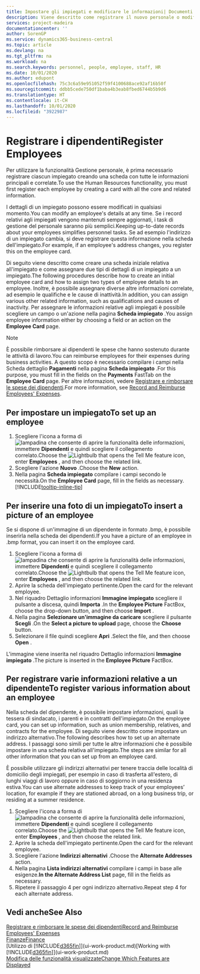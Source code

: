 ```yaml
---
title: Impostare gli impiegati e modificare le informazioni| Documenti Microsoft
description: Viene descritto come registrare il nuovo personale o modificare i dati relativi al personale esistente.
services: project-madeira
documentationcenter: ''
author: SorenGP
ms.service: dynamics365-business-central
ms.topic: article
ms.devlang: na
ms.tgt_pltfrm: na
ms.workload: na
ms.search.keywords: personnel, people, employee, staff, HR
ms.date: 10/01/2020
ms.author: edupont
ms.openlocfilehash: 75c3c6a59e951052f59f4100688ace92af16b50f
ms.sourcegitcommit: ddbb5cede750df1baba4b3eab8fbed6744b5b9d6
ms.translationtype: HT
ms.contentlocale: it-CH
ms.lasthandoff: 10/01/2020
ms.locfileid: "3922987"
---
```

# <a name="register-employees"></a><span data-ttu-id="d5759-103">Registrare i dipendenti</span><span class="sxs-lookup"><span data-stu-id="d5759-103">Register Employees</span></span>
<span data-ttu-id="d5759-104">Per utilizzare la funzionalità Gestione personale, è prima necessario registrare ciascun impiegato creando una scheda con tutte le informazioni principali e correlate.</span><span class="sxs-lookup"><span data-stu-id="d5759-104">To use the Human Resources functionality, you must first register each employee by creating a card with all the core and related information.</span></span>

<span data-ttu-id="d5759-105">I dettagli di un impiegato possono essere modificati in qualsiasi momento.</span><span class="sxs-lookup"><span data-stu-id="d5759-105">You can modify an employee's details at any time.</span></span> <span data-ttu-id="d5759-106">Se i record relativi agli impiegati vengono mantenuti sempre aggiornati, i task di gestione del personale saranno più semplici.</span><span class="sxs-lookup"><span data-stu-id="d5759-106">Keeping up-to-date records about your employees simplifies personnel tasks.</span></span> <span data-ttu-id="d5759-107">Se ad esempio l'indirizzo di un impiegato cambia, si deve registrare questa informazione nella scheda dell'impiegato.</span><span class="sxs-lookup"><span data-stu-id="d5759-107">For example, if an employee's address changes, you register this on the employee card.</span></span>

<span data-ttu-id="d5759-108">Di seguito viene descritto come creare una scheda iniziale relativa all'impiegato e come assegnare due tipi di dettagli di un impiegato a un impiegato.</span><span class="sxs-lookup"><span data-stu-id="d5759-108">The following procedures describe how to create an initial employee card and how to assign two types of employee details to an employee.</span></span> <span data-ttu-id="d5759-109">Inoltre, è possibile assegnare diverse altre informazioni correlate, ad esempio le qualifiche e le cause di inattività.</span><span class="sxs-lookup"><span data-stu-id="d5759-109">In addition, you can assign various other related information, such as qualifications and causes of inactivity.</span></span> <span data-ttu-id="d5759-110">Per assegnare le informazioni relative agli impiegati è possibile scegliere un campo o un'azione nella pagina **Scheda impiegato** .</span><span class="sxs-lookup"><span data-stu-id="d5759-110">You assign employee information either by choosing a field or an action on the **Employee Card** page.</span></span>

> [!NOTE]  
> <span data-ttu-id="d5759-111">È possibile rimborsare ai dipendenti le spese che hanno sostenuto durante le attività di lavoro.</span><span class="sxs-lookup"><span data-stu-id="d5759-111">You can reimburse employees for their expenses during business activities.</span></span> <span data-ttu-id="d5759-112">A questo scopo è necessario compilare i campi nella Scheda dettaglio **Pagamenti** nella pagina **Scheda impiegato** .</span><span class="sxs-lookup"><span data-stu-id="d5759-112">For this purpose, you must fill in the fields on the **Payments** FastTab on the **Employee Card** page.</span></span> <span data-ttu-id="d5759-113">Per altre informazioni, vedere [Registrare e rimborsare le spese dei dipendenti](finance-how-record-reimburse-employee-expenses.md).</span><span class="sxs-lookup"><span data-stu-id="d5759-113">For more information, see [Record and Reimburse Employees' Expenses](finance-how-record-reimburse-employee-expenses.md).</span></span>

## <a name="to-set-up-an-employee"></a><span data-ttu-id="d5759-114">Per impostare un impiegato</span><span class="sxs-lookup"><span data-stu-id="d5759-114">To set up an employee</span></span>
1. <span data-ttu-id="d5759-115">Scegliere l'icona a forma di ![lampadina che consente di aprire la funzionalità delle informazioni](media/ui-search/search_small.png "Informazioni sull'operazione che si desidera eseguire"), immettere **Dipendenti** e quindi scegliere il collegamento correlato.</span><span class="sxs-lookup"><span data-stu-id="d5759-115">Choose the ![Lightbulb that opens the Tell Me feature](media/ui-search/search_small.png "Tell me what you want to do") icon, enter **Employees** , and then choose the related link.</span></span>
2. <span data-ttu-id="d5759-116">Scegliere l'azione **Nuovo** .</span><span class="sxs-lookup"><span data-stu-id="d5759-116">Choose the **New** action.</span></span>
3. <span data-ttu-id="d5759-117">Nella pagina **Scheda impiegato** compilare i campi secondo le necessità.</span><span class="sxs-lookup"><span data-stu-id="d5759-117">On the **Employee Card** page, fill in the fields as necessary.</span></span> [!INCLUDE[tooltip-inline-tip](includes/tooltip-inline-tip_md.md)]

## <a name="to-insert-a-picture-of-an-employee"></a><span data-ttu-id="d5759-118">Per inserire una foto di un impiegato</span><span class="sxs-lookup"><span data-stu-id="d5759-118">To insert a picture of an employee</span></span>
<span data-ttu-id="d5759-119">Se si dispone di un'immagine di un dipendente in formato .bmp, è possibile inserirla nella scheda dei dipendenti.</span><span class="sxs-lookup"><span data-stu-id="d5759-119">If you have a picture of an employee in .bmp format, you can insert it on the employee card.</span></span>

1. <span data-ttu-id="d5759-120">Scegliere l'icona a forma di ![lampadina che consente di aprire la funzionalità delle informazioni](media/ui-search/search_small.png "Informazioni sull'operazione che si desidera eseguire"), immettere **Dipendenti** e quindi scegliere il collegamento correlato.</span><span class="sxs-lookup"><span data-stu-id="d5759-120">Choose the ![Lightbulb that opens the Tell Me feature](media/ui-search/search_small.png "Tell me what you want to do") icon, enter **Employees** , and then choose the related link.</span></span>
2. <span data-ttu-id="d5759-121">Aprire la scheda dell'impiegato pertinente.</span><span class="sxs-lookup"><span data-stu-id="d5759-121">Open the card for the relevant employee.</span></span>
3. <span data-ttu-id="d5759-122">Nel riquadro Dettaglio informazioni **Immagine impiegato** scegliere il pulsante a discesa, quindi **Importa** .</span><span class="sxs-lookup"><span data-stu-id="d5759-122">In the **Employee Picture** FactBox, choose the drop-down button, and then choose **Import** .</span></span>
4. <span data-ttu-id="d5759-123">Nella pagina **Selezionare un'immagine da caricare** scegliere il pulsante **Scegli** .</span><span class="sxs-lookup"><span data-stu-id="d5759-123">On the **Select a picture to upload** page, choose the **Choose** button.</span></span>
5. <span data-ttu-id="d5759-124">Selezionare il file quindi scegliere **Apri** .</span><span class="sxs-lookup"><span data-stu-id="d5759-124">Select the file, and then choose **Open** .</span></span>

<span data-ttu-id="d5759-125">L'immagine viene inserita nel riquadro Dettaglio informazioni **Immagine impiegato** .</span><span class="sxs-lookup"><span data-stu-id="d5759-125">The picture is inserted in the **Employee Picture** FactBox.</span></span>

## <a name="to-register-various-information-about-an-employee"></a><span data-ttu-id="d5759-126">Per registrare varie informazioni relative a un dipendente</span><span class="sxs-lookup"><span data-stu-id="d5759-126">To register various information about an employee</span></span>
<span data-ttu-id="d5759-127">Nella scheda del dipendente, è possibile impostare informazioni, quali la tessera di sindacato, i parenti e in contratti dell'impiegato.</span><span class="sxs-lookup"><span data-stu-id="d5759-127">On the employee card, you can set up information, such as union membership, relatives, and contracts for the employee.</span></span> <span data-ttu-id="d5759-128">Di seguito viene descritto come impostare un indirizzo alternativo.</span><span class="sxs-lookup"><span data-stu-id="d5759-128">The following describes how to set up an alternate address.</span></span> <span data-ttu-id="d5759-129">I passaggi sono simili per tutte le altre informazioni che è possibile impostare in una scheda relativa all'impiegato.</span><span class="sxs-lookup"><span data-stu-id="d5759-129">The steps are similar for all other information that you can set up from an employee card.</span></span>

<span data-ttu-id="d5759-130">È possibile utilizzare gli indirizzi alternativi per tenere traccia delle località di domicilio degli impiegati, per esempio in caso di trasferta all'estero, di lunghi viaggi di lavoro oppure in caso di soggiorno in una residenza estiva.</span><span class="sxs-lookup"><span data-stu-id="d5759-130">You can use alternate addresses to keep track of your employees’ location, for example if they are stationed abroad, on a long business trip, or residing at a summer residence.</span></span>

1. <span data-ttu-id="d5759-131">Scegliere l'icona a forma di ![lampadina che consente di aprire la funzionalità delle informazioni](media/ui-search/search_small.png "Informazioni sull'operazione che si desidera eseguire"), immettere **Dipendenti** e quindi scegliere il collegamento correlato.</span><span class="sxs-lookup"><span data-stu-id="d5759-131">Choose the ![Lightbulb that opens the Tell Me feature](media/ui-search/search_small.png "Tell me what you want to do") icon, enter **Employees** , and then choose the related link.</span></span>
2. <span data-ttu-id="d5759-132">Aprire la scheda dell'impiegato pertinente.</span><span class="sxs-lookup"><span data-stu-id="d5759-132">Open the card for the relevant employee.</span></span>
3. <span data-ttu-id="d5759-133">Scegliere l'azione **Indirizzi alternativi** .</span><span class="sxs-lookup"><span data-stu-id="d5759-133">Choose the **Alternate Addresses** action.</span></span>
4. <span data-ttu-id="d5759-134">Nella pagina **Lista indirizzi alternativi** compilare i campi in base alle esigenze.</span><span class="sxs-lookup"><span data-stu-id="d5759-134">**In the Alternate Address List** page, fill in the fields as necessary.</span></span>
5. <span data-ttu-id="d5759-135">Ripetere il passaggio 4 per ogni indirizzo alternativo.</span><span class="sxs-lookup"><span data-stu-id="d5759-135">Repeat step 4 for each alternate address.</span></span>

## <a name="see-also"></a><span data-ttu-id="d5759-136">Vedi anche</span><span class="sxs-lookup"><span data-stu-id="d5759-136">See Also</span></span>
[<span data-ttu-id="d5759-137">Registrare e rimborsare le spese dei dipendenti</span><span class="sxs-lookup"><span data-stu-id="d5759-137">Record and Reimburse Employees' Expenses</span></span>](finance-how-record-reimburse-employee-expenses.md)  
[<span data-ttu-id="d5759-138">Finanze</span><span class="sxs-lookup"><span data-stu-id="d5759-138">Finance</span></span>](finance.md)  
<span data-ttu-id="d5759-139">[Utilizzo di [!INCLUDE[d365fin](includes/d365fin_md.md)]](ui-work-product.md)</span><span class="sxs-lookup"><span data-stu-id="d5759-139">[Working with [!INCLUDE[d365fin](includes/d365fin_md.md)]](ui-work-product.md)</span></span>  
[<span data-ttu-id="d5759-140">Modifica delle funzionalità visualizzate</span><span class="sxs-lookup"><span data-stu-id="d5759-140">Change Which Features are Displayed</span></span>](ui-experiences.md)
